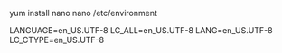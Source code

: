 yum install nano
nano /etc/environment

LANGUAGE=en_US.UTF-8
LC_ALL=en_US.UTF-8
LANG=en_US.UTF-8
LC_CTYPE=en_US.UTF-8
